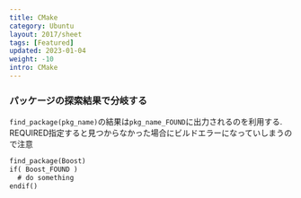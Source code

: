 ```yaml
---
title: CMake
category: Ubuntu
layout: 2017/sheet
tags: [Featured]
updated: 2023-01-04
weight: -10
intro: CMake
---
```




### パッケージの探索結果で分岐する

`find_package(pkg_name)`の結果は`pkg_name_FOUND`に出力されるのを利用する.
REQUIRED指定すると見つからなかった場合にビルドエラーになっていしまうので注意

```CMakeLists.txt
find_package(Boost)
if( Boost_FOUND )
  # do something
endif()
```

